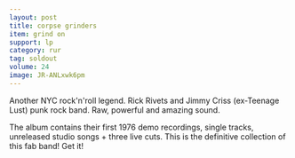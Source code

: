 ```yaml
---
layout: post
title: corpse grinders
item: grind on
support: lp
category: rur
tag: soldout
volume: 24
image: JR-ANLxwk6pm
---
```


Another NYC rock'n'roll legend. Rick Rivets and Jimmy Criss (ex-Teenage Lust) punk rock band. Raw, powerful and amazing sound.

The album contains their first 1976 demo recordings, single tracks, unreleased studio songs + three live cuts. This is the definitive collection of this fab band! Get it!
